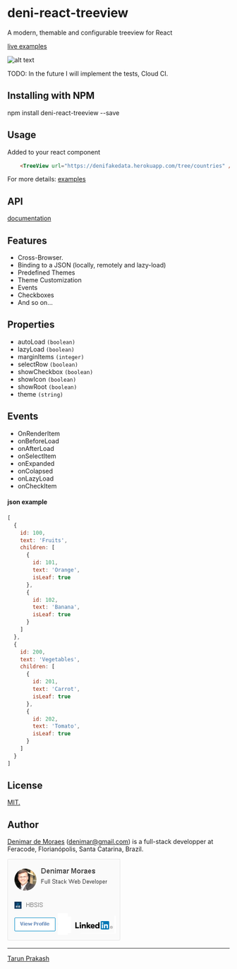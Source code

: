 # deni-react-treeview
A modern, themable and configurable treeview for React


[live examples](https://deni-react-treeview.vercel.app/)


![alt text](https://denimar.github.io/deni-react-treeview/images/deni-react-treeview.png)


TODO: In the future I will implement the tests, Cloud CI.

## Installing with NPM

npm install deni-react-treeview --save

## Usage

Added to your react component
```html
    <TreeView url="https://denifakedata.herokuapp.com/tree/countries" /> 
```
For more details: [examples](https://deni-react-treeview.vercel.app/)

## API
[documentation](https://denimar.github.io/deni-react-treeview/api.html)

## Features
* Cross-Browser.
* Binding to a JSON (locally, remotely and lazy-load)
* Predefined Themes
* Theme Customization
* Events
* Checkboxes
* And so on...

## Properties
* autoLoad ```(boolean)```
* lazyLoad ```(boolean)```
* marginItems ```(integer)```
* selectRow ```(boolean)```
* showCheckbox ```(boolean)```
* showIcon ```(boolean)```
* showRoot ```(boolean)```
* theme ```(string)```

## Events
* OnRenderItem
* onBeforeLoad
* onAfterLoad
* onSelectItem
* onExpanded
* onColapsed
* onLazyLoad
* onCheckItem

#### json example

```javascript
[
  {
    id: 100,
    text: 'Fruits',
    children: [
      {
        id: 101,
        text: 'Orange',
        isLeaf: true
      },
      {
        id: 102,
        text: 'Banana',
        isLeaf: true
      }
    ]
  },
  {
    id: 200,
    text: 'Vegetables',
    children: [
      {
        id: 201,
        text: 'Carrot',
        isLeaf: true
      },
      {
        id: 202,
        text: 'Tomato',
        isLeaf: true
      }
    ]
  }
]
```

## License

[MIT.](https://raw.githubusercontent.com/denimar/deni-react-treeview/master/LICENSE-MIT)

## Author

[Denimar de Moraes](http://github.com/denimar) (denimar@gmail.com) is a full-stack developper at Feracode, Florianópolis, Santa Catarina, Brazil.

[<img src="https://raw.githubusercontent.com/denimar/denibudget/master/linkedin-profile.png">](https://www.linkedin.com/in/denimar-moraes/?locale=en_US)

--------------

<script type="text/javascript" src="https://platform.linkedin.com/badges/js/profile.js" async defer></script>
<div class="LI-profile-badge"  data-version="v1" data-size="large" data-locale="en_US" data-type="vertical" data-theme="dark" data-vanity="tp3208"><a class="LI-simple-link" href='https://www.linkedin.com/in/tp3208?trk=profile-badge'>Tarun Prakash</a></div>